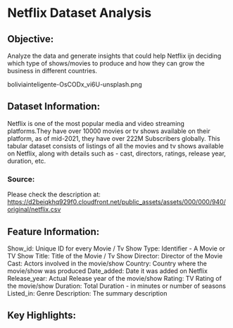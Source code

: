 # Netflix Dataset Analysis

## Objective:
Analyze the data and generate insights that could help Netflix ijn deciding which type of shows/movies to produce and how they can grow the business in different countries.

boliviainteligente-OsCODx_vi6U-unsplash.png

## Dataset Information:
Netflix is one of the most popular media and video streaming platforms.They have over 10000 movies or tv shows available on their platform, as of mid-2021, they have over 222M Subscribers globally.
This tabular dataset consists of listings of all the movies and tv shows available on Netflix, along with details such as - cast, directors, ratings, release year, duration, etc.
### Source:
Please check the description at: https://d2beiqkhq929f0.cloudfront.net/public_assets/assets/000/000/940/original/netflix.csv

## Feature Information:
Show_id: Unique ID for every Movie / Tv Show
Type: Identifier - A Movie or TV Show
Title: Title of the Movie / Tv Show
Director: Director of the Movie
Cast: Actors involved in the movie/show
Country: Country where the movie/show was produced
Date_added: Date it was added on Netflix
Release_year: Actual Release year of the movie/show
Rating: TV Rating of the movie/show
Duration: Total Duration - in minutes or number of seasons
Listed_in: Genre
Description: The summary description

## Key Highlights:
